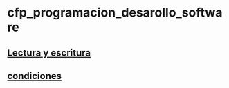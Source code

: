 # cfp_programacion_desarollo_software

## [Lectura y escritura](./pseudocodigo/lectura_escritura)

## [condiciones](./pseudocodigo/condiciones)

